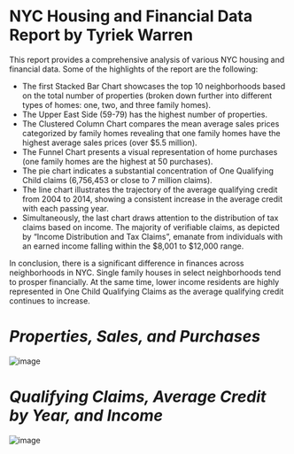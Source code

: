 # **NYC Housing and Financial Data Report by Tyriek Warren**
This report provides a comprehensive analysis of various NYC housing and financial data. Some of the highlights of the report are the following:
- The first Stacked Bar Chart showcases the top 10 neighborhoods based on the total number of
properties (broken down further into different types of homes: one, two, and three family homes).
- The Upper East Side (59-79) has the
highest number of properties.
- The Clustered Column Chart compares the mean average sales prices categorized by family homes
revealing that one family homes have the highest average sales prices (over $5.5 million).
- The Funnel Chart presents a visual
representation of home purchases (one family homes are the highest at 50 purchases).
- The pie chart indicates a substantial concentration of One Qualifying Child claims (6,756,453 or close to 7 million claims).
- The line chart illustrates the trajectory of the average qualifying credit from 2004 to 2014, showing a consistent increase in the average credit with each passing year.
- Simultaneously, the last chart draws attention to the distribution of tax claims based on income. The majority of verifiable claims, as
depicted by “Income Distribution and Tax Claims”, emanate from individuals with an earned income falling within the $8,001 to
$12,000 range.

In conclusion, there is a significant difference in finances across neighborhoods in NYC. Single family houses in select neighborhoods tend to prosper financially. At the same time, lower income residents are highly represented in One Child Qualifying Claims as the average qualifying credit continues to increase.

# *Properties, Sales, and Purchases*
![image](https://github.com/Tyriek-cloud/Power-BI-Financial-Data-Report/assets/62261407/f322db74-e608-4d8f-8340-f60d21120182)

# *Qualifying Claims, Average Credit by Year, and Income*
![image](https://github.com/Tyriek-cloud/Power-BI-Financial-Data-Report/assets/62261407/8d2e027c-1173-4950-87df-1e5ec3e94273)
